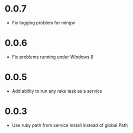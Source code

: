
# 0.0.7
 * Fix logging problem for mingw

# 0.0.6
 * Fix problems running under Windows 8

# 0.0.5
 * Add ability to run any rake task as a service
 
# 0.0.3 
 * Use ruby path from service install instead of global Path
